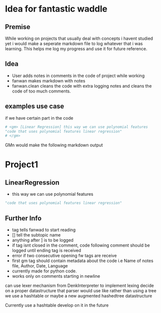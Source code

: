 # Idea for fantastic waddle

## Premise

While working on projects that usually deal with concepts i havent studied yet i would make a seperate markdown file to log  whatever that i was learning. This helps me log my progress and use it for future reference.

## Idea

- User adds notes in comments in the code of project while working
- fanwan makes markdown with notes
- fanwan.clean cleans the code with extra logging notes and cleans the code of too much comments.

## examples use case

if we have certain part in the code

```python
# <gm> [Linear Regression] this way we can use polynomial features
"code that uses polynomial features linear regression"
# </gm>
```

GMn would make the following markdown output

# Project1

## LinearRegression

- this way we can use polynomial features

```python
"code that uses polynomial features linear regression"
```

## Further Info

- <gm> tag tells fanwad to start reading
- [] tell the subtopic name
- anything after ] is to be logged
- if tag isnt closed in the comment, code following comment should be logged until ending tag is received
- error if two consecutive opening fw tags are receive
- first gm tag should contain metadata about the code i.e Name of notes file, Author, Date, Language
- currently made for python code.  
- works only on comments starting in newline


can use lexer mechanism from DenkInterpreter to implement lexing
decide on a proper datastructure that parser would use
like rather than using a tree we use a hashtable
or maybe a new augmented hashedtree datastructure

Currently use a hashtable develop on it in the future
